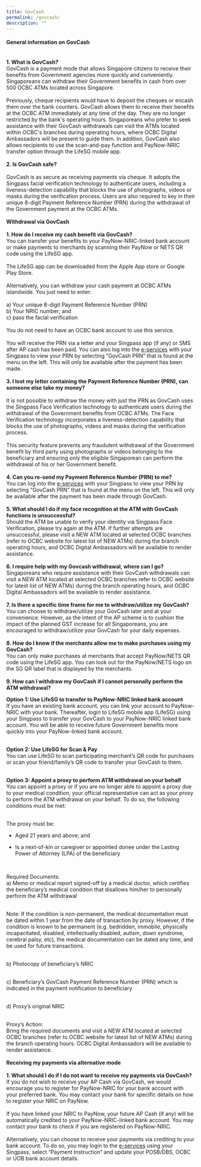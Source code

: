 ```yaml
---
title: GovCash
permalink: /govcash/
description: ""
---
```

#### General information on GovCash
<br><b>1. What is GovCash?</b><br>GovCash is a payment mode that allows Singapore citizens to receive their benefits from Government agencies more quickly and conveniently. Singaporeans can withdraw their Government benefits in cash from over 500 OCBC ATMs located across Singapore. <br><br>
Previously, cheque recipients would have to deposit the cheques or encash them over the bank counters. GovCash allows them to receive their benefits at the OCBC ATM immediately at any time of the day. They are no longer restricted by the bank's operating hours. Singaporeans who prefer to seek assistance with their GovCash withdrawals can visit the ATMs located within OCBC's branches during operating hours, where OCBC Digital Ambassadors will be present to guide them. In addition, GovCash also allows recipients to use the scan-and-pay function and PayNow-NRIC transfer option through the LifeSG mobile app.<br><br>
<b>2. Is GovCash safe?</b><br><br>GovCash is as secure as receiving payments via cheque. It adopts the Singpass facial verification technology to authenticate users, including a liveness-detection capability that blocks the use of photographs, videos or masks during the verification process. Users are also required to key in their unique 8-digit Payment Reference Number (PRN) during the withdrawal of the Government payment at the OCBC ATMs. <br><br>
**Withdrawal via GovCash**<br><br>
<b>1. How do I receive my cash benefit via GovCash?</b><br>You can transfer your benefits to your PayNow-NRIC-linked bank account or make payments to merchants by scanning their PayNow or NETS QR code using the LifeSG app.<br><br>The LifeSG app can be downloaded from the Apple App store or Google Play Store.<br><br> Alternatively, you can withdraw your cash payment at OCBC ATMs islandwide. You just need to enter:<br><br>
						a) Your unique 8-digit Payment Reference Number (PRN)<br>
						b) Your NRIC number; and<br>
						c)	pass the facial verification<br><br>
You do not need to have an OCBC bank account to use this service. <br><br>
						You will receive the PRN via a letter and your Singpass app (if any) or SMS after AP cash has been paid. You can also log into the <a href="https://www.govpayouts.gov.sg/cds/ap/login" class="hyperlink">e-services</a> with your Singpass to view your PRN by selecting “GovCash PRN” that is found at the menu on the left. This will only be available after the payment has been made.<br><br>
<b>3. I lost my letter containing the Payment Reference Number (PRN), can someone else take my money?</b><br><br>It is not possible to withdraw the money with just the PRN as GovCash uses the Singpass Face Verification technology to authenticate users during the withdrawal of the Government benefits from OCBC ATMs. The Face Verification technology incorporates a liveness-detection capability that blocks the use of photographs, videos and masks during the verification process. <br><br>
						This security feature prevents any fraudulent withdrawal of the Government benefit by third party using photographs or videos belonging to the beneficiary and ensuring only the eligible Singaporean can perform the withdrawal of his or her Government benefit.
<br><br>
<b>4. Can you re-send my Payment Reference Number (PRN) to me?</b><br>You can log into the <a href="https://www.govpayouts.gov.sg/cds/ap/login" class="hyperlink">e-services</a> with your Singpass to view your PRN by selecting “GovCash PRN” that is found at the menu on the left. This will only be available after the payment has been made through GovCash.<br><br>
<b>5. What should I do if my face recognition at the ATM with GovCash functions is unsuccessful?</b><br>Should the ATM be unable to verify your identity via Singpass Face Verification, please try again at the ATM. If further attempts are unsuccessful, please visit a NEW ATM located at selected OCBC branches (refer to OCBC website for latest list of NEW ATMs) during the branch operating hours, and OCBC Digital Ambassadors will be available to render assistance.<br><br>
<b>6. I require help with my Govcash withdrawal, where can I go?</b><br>Singaporeans who require assistance with their GovCash withdrawals can visit a NEW ATM located at selected OCBC branches  refer to OCBC website for latest list of NEW ATMs) during the branch operating hours, and OCBC Digital Ambassadors will be available to render assistance.<br><br>
<b>7. Is there a specific time frame for me to withdraw/utilize my GovCash?</b><br>You can choose to withdraw/utilize your GovCash later and at your convenience. However, as the intent of the AP scheme is to cushion the impact of the planned GST increase for all Singaporeans, you are encouraged to withdraw/utilize your GovCash for your daily expenses.<br><br>
<b>8. How do I know if the merchants allow me to make purchases using my GovCash?</b><br>You can only make purchases at merchants that accept PayNow/NETS QR code using the LifeSG app. You can look out for the PayNow/NETS logo on the SG QR label that is displayed by the merchants.<br><br>
<b>9. How can I withdraw my GovCash if I cannot personally perform the ATM withdrawal?</b><br>
						
<b>Option 1: Use LifeSG to transfer to PayNow-NRIC linked bank account</b><br>
If you have an existing bank account, you can link your account to PayNow-NRIC with your bank. Thereafter, login to LifeSG mobile app (LifeSG) using your Singpass to transfer your GovCash to your PayNow-NRIC linked bank account. You will be able to receive future Government benefits more quickly into your PayNow-linked bank account.<br><br>

<b>Option 2: Use LifeSG  for Scan & Pay</b><br>
You can use LifeSG to scan participating merchant’s QR code for purchases or scan your friend/family’s QR code to transfer your GovCash to them.<br><br>

<b>Option 3: Appoint a proxy to perform ATM withdrawal on your behalf</b><br>
You can appoint a proxy or if you are no longer able to appoint a proxy due to your medical condition, your official representative can act as your proxy to perform the ATM withdrawal on your behalf. To do so, the following conditions must be met:<br><br>

The proxy must be:

* Aged 21 years and above; and

* Is a next-of-kin or caregiver or appointed donee under the Lasting Power of Attorney (LPA) of the beneficiary<br>
<br>

Required Documents:<br>
a) 	Memo or medical report signed-off by a medical doctor, which certifies the beneficiary’s medical condition that disallows him/her to personally perform the ATM withdrawal<br><br>

Note:	If the condition is non-permanent, the medical documentation must be dated within 1 year from the date of transaction by proxy. However, if the condition is known to be permanent (e.g. bedridden, immobile, physically incapacitated, disabled, intellectually disabled, autism, down syndrome, cerebral palsy, etc), the medical          documentation can be dated any time, and be used for future transactions.<br><br>

b)	Photocopy of beneficiary’s NRIC<br><br>

c)	Beneficiary’s GovCash Payment Reference Number (PRN) which is indicated in the payment notification to beneficiary<br><br>

d) 	Proxy’s original NRIC<br><br>

Proxy’s Action:<br>
Bring the required documents and visit a NEW ATM located at selected OCBC branches (refer to OCBC website for latest list of NEW ATMs) during the branch operating hours. OCBC Digital Ambassadors will be available to render assistance.<br><br>
**Receiving my payments via alternative mode**<br><br>
<b>1. What should I do if I do not want to receive my payments via GovCash?</b><br>	If you do not wish to receive your AP Cash via GovCash, we would encourage you to register for PayNow-NRIC for your bank account with your preferred bank. You may contact your bank for specific details on how to register your NRIC on PayNow.<br><br>If you have linked your NRIC to PayNow, your future AP Cash (if any) will be automatically credited to your PayNow-NRIC-linked bank account. You may contact your bank to check if you are registered on PayNow-NRIC.<br><br>Alternatively, you can choose to receive your payments via crediting to your bank account. To do so, you may login to the <a href="https://www.govpayouts.gov.sg/cds/ap/login" class="hyperlink">e-services</a> using your Singpass, select “Payment Instruction” and update your POSB/DBS, OCBC or UOB bank account details.
<br><br>